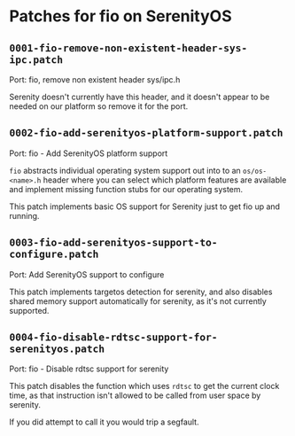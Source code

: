 # Patches for fio on SerenityOS

## `0001-fio-remove-non-existent-header-sys-ipc.patch`

Port: fio, remove non existent header sys/ipc.h

Serenity doesn't currently have this header, and
it doesn't appear to be needed on our platform so
remove it for the port.

## `0002-fio-add-serenityos-platform-support.patch`

Port: fio - Add SerenityOS platform support

`fio` abstracts individual operating system support out into to an
`os/os-<name>.h` header where you can select which platform features
are available and implement missing function stubs for our operating
system.

This patch implements basic OS support for Serenity just to get fio up
and running.

## `0003-fio-add-serenityos-support-to-configure.patch`

Port: Add SerenityOS support to configure

This patch implements targetos detection for serenity, and also
disables shared memory support automatically for serenity, as it's not
currently supported.

## `0004-fio-disable-rdtsc-support-for-serenityos.patch`

Port: fio - Disable rdtsc support for serenity

This patch disables the function which uses `rdtsc` to get the current
clock time, as that instruction isn't allowed to be called from user
space by serenity.

If you did attempt to call it you would trip a segfault.

